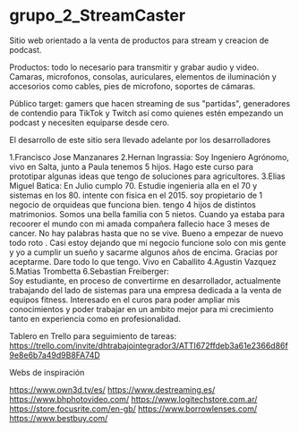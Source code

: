 # grupo_2_StreamCaster
Sitio web orientado a la venta de productos para stream y creacion de podcast.

Productos: todo lo necesario para transmitir y grabar audio y video. Camaras, microfonos, consolas, auriculares, elementos de iluminación y accesorios como cables, pies de microfono, soportes de cámaras.

Público target: gamers que hacen streaming de sus "partidas", generadores de contendio para TikTok y Twitch así como quienes estén empezando un podcast y necesiten equiparse desde cero.

El desarrollo de este sitio sera llevado adelante por los desarrolladores

1.Francisco Jose Manzanares
2.Hernan Ingrassia: Soy Ingeniero Agrónomo, vivo en Salta, junto a Paula tenemos 5 hijos. Hago este curso para prototipar algunas ideas que tengo de soluciones para agricultores.
3.Elias Miguel Batica: En Julio cumplo 70. Estudie ingenieria alla en el 70 y sistemas en los 80. intente con fisica en el 2015. soy propietario de 1 negocio de orquideas que funciona bien. tengo 4 hijos de distintos matrimonios. Somos una bella familia con 5 nietos. Cuando ya estaba para recoorer el mundo con mi amada compañera fallecio hace 3 meses de cancer. No hay palabras hasta que no se vive. Bueno a empezar de nuevo todo roto . Casi estoy dejando que mi negocio funcione solo con mis gente y yo a cumplir un sueño y sacarme algunos años de encima. Gracias por aceptarme. Dare todo lo que tengo. Vivo en Caballito
4.Agustin Vazquez
5.Matias Trombetta
6.Sebastian Freiberger:<br>Soy estudiante, en proceso de convertirme en desarrollador, actualmente trabajando del lado de sistemas para una empresa dedicada a la venta de equipos fitness. Interesado en el curos para poder ampliar mis conocimientos y poder trabajar en un ambito mejor para mi crecimiento tanto en experiencia como en profesionalidad.

Tablero en Trello para seguimiento de tareas: https://trello.com/invite/dhtrabajointegrador3/ATTI672ffdeb3a61e2366d86f9e8e6b7a49d9B8FA74D

Webs de inspiración

https://www.own3d.tv/es/
https://www.destreaming.es/
https://www.bhphotovideo.com/
https://www.logitechstore.com.ar/
https://store.focusrite.com/en-gb/
https://www.borrowlenses.com/
https://www.bestbuy.com/





